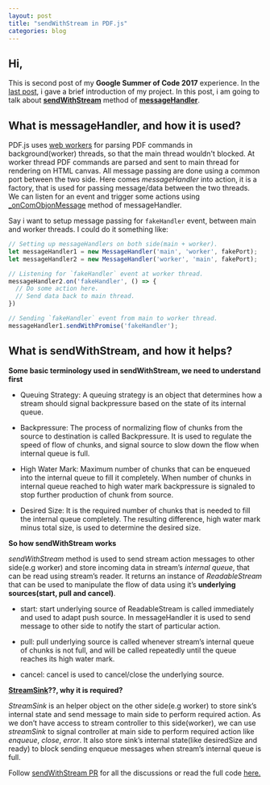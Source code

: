```yaml
---
layout: post
title: "sendWithStream in PDF.js"
categories: blog
---
```


## Hi,

This is second post of my **Google Summer of Code 2017** experience. In the [last post](http://mukulmishra.me/blog/GSoC-First-Post/), i gave a brief introduction of my project. In this post, i am going to talk about [**sendWithStream**](https://github.com/mozilla/pdf.js/blob/master/src/shared/util.js#L1370) method of [**messageHandler**](https://github.com/mozilla/pdf.js/blob/master/src/shared/util.js#L1239).

## What is messageHandler, and how it is used?

PDF.js uses [web workers](https://developer.mozilla.org/en-US/docs/Web/API/Web_Workers_API/Using_web_workers) for parsing PDF commands in background(worker) threads, so that the main thread wouldn't blocked. At worker thread PDF commands are parsed and sent to main thread for rendering on HTML canvas. All message passing are done using a common port between the two side. Here comes _messageHandler_ into action, it is a factory, that is used for passing message/data between the two threads. We can listen for an event and trigger some actions using [_onComObjonMessage](https://github.com/mozilla/pdf.js/blob/master/src/shared/util.js#L1251) method of messageHandler.

Say i want to setup message passing for `fakeHandler` event, between main and worker threads. I could do it something like:

```javascript
// Setting up messageHandlers on both side(main + worker).
let messageHandler1 = new MessageHandler('main', 'worker', fakePort);
let messageHandler2 = new MessageHandler('worker', 'main', fakePort);

// Listening for `fakeHandler` event at worker thread.
messageHandler2.on('fakeHandler', () => {
  // Do some action here.
  // Send data back to main thread.
})

// Sending `fakeHandler` event from main to worker thread.
messageHandler1.sendWithPromise('fakeHandler');
```

## What is sendWithStream, and how it helps?

**Some basic terminology used in sendWithStream, we need to understand first**

- Queuing Strategy: A queuing strategy is an object that determines how a stream should signal backpressure based on the state of its internal queue.

- Backpressure: The process of normalizing flow of chunks from the source to destination is called Backpressure. It is used to regulate the speed of flow of chunks, and signal source to slow down the flow when internal queue is full.

- High Water Mark: Maximum number of chunks that can be enqueued into the internal queue to fill it completely. When number of chunks in internal queue reached to high water mark backpressure is signaled to stop further production of chunk from source.

- Desired Size: It is the required number of chunks that is needed to fill the internal queue completely. The resulting difference, high water mark minus total size, is used to determine the desired size.


**So how sendWithStream works**

_sendWithStream_ method is used to send stream action messages to other side(e.g worker) and store incoming data in stream’s _internal queue_, that can be read using stream’s reader. It returns an instance of _ReadableStream_ that can be used to manipulate the flow of data using it’s **underlying sources(start, pull and cancel)**.

- start: start underlying source of ReadableStream is called immediately and used to adapt push source. In messageHandler it is used to send message to other side to notify the start of particular action.

- pull: pull underlying source is called whenever stream’s internal queue of chunks is not full, and will be called repeatedly until the queue reaches its high water mark.

- cancel: cancel is used to cancel/close the underlying source.

**[StreamSink](https://github.com/mozilla/pdf.js/blob/master/src/shared/util.js#L1425)??, why it is required?**

_StreamSink_ is an helper object on the other side(e.g worker) to store sink’s internal state and send message to main side to perform required action. As we don’t have access to stream controller to this side(worker), we can use _streamSink_ to signal controller at main side to perform required action like _enqueue_, _close_, _error_. It also store sink’s internal state(like desiredSize and ready) to block sending enqueue messages when stream’s internal queue is full.

Follow [sendWithStream PR](https://github.com/mozilla/pdf.js/pull/8430) for all the discussions or read the full code [here.](https://github.com/mukulmishra18/pdf.js/commit/bbd9968f76c68f6120a6e36825796347b7bb152a)